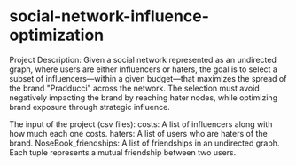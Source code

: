 # social-network-influence-optimization
Project Description:
Given a social network represented as an undirected graph, where users are either influencers or haters, the goal is to select a subset of influencers—within a given budget—that maximizes the spread of the brand "Pradducci" across the network. The selection must avoid negatively impacting the brand by reaching hater nodes, while optimizing brand exposure through strategic influence.

The input of the project (csv files):
costs: A list of influencers along with how much each one costs.
haters: A list of users who are haters of the brand.
NoseBook_friendships: A list of friendships in an undirected graph.
Each tuple represents a mutual friendship between two users.
